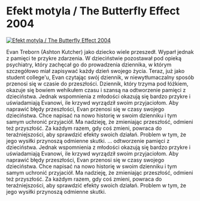 Efekt motyla / The Butterfly Effect 2004 
=============
[![Efekt motyla / The Butterfly Effect 2004 ](http://vidos.pl/images/player.gif)](http://vidos.pl/efekt-motyla-the-butterfly-effect-2004)

 Evan Treborn (Ashton Kutcher) jako dziecko wiele przeszedł. Wyparł jednak z pamięci te przykre zdarzenia. W dzieciństwie pozostawał pod opieką psychiatry, który zachęcał go do prowadzenia dziennika, w którym szczegółowo miał zapisywać każdy dzień swojego życia. Teraz, już jako student college'u, Evan czytając swój dziennik, w niewytłumaczalny sposób przenosi się w czasie do przeszłości. Dziennik, który trzyma pod łóżkiem, okazuje się bowiem wehikułem czasu i szansą na odtworzenie pamięci z dzieciństwa. Jednak wspomnienia z młodości okazują się bardzo przykre i uświadamiają Evanowi, ile krzywd wyrządził swoim przyjaciołom. Aby naprawić błędy przeszłości, Evan przenosi się w czasy swojego dzieciństwa. Chce napisać na nowo historię w swoim dzienniku i tym samym uchronić przyjaciół. Ma nadzieję, że zmieniając przeszłość, odmieni też przyszłość. Za każdym razem, gdy coś zmieni, powraca do teraźniejszości, aby sprawdzić efekty swoich działań. Problem w tym, że jego wysiłki przynoszą odmienne skutki.  ... odtworzenie pamięci z dzieciństwa. Jednak wspomnienia z młodości okazują się bardzo przykre i uświadamiają Evanowi, ile krzywd wyrządził swoim przyjaciołom. Aby naprawić błędy przeszłości, Evan przenosi się w czasy swojego dzieciństwa. Chce napisać na nowo historię w swoim dzienniku i tym samym uchronić przyjaciół. Ma nadzieję, że zmieniając przeszłość, odmieni też przyszłość. Za każdym razem, gdy coś zmieni, powraca do teraźniejszości, aby sprawdzić efekty swoich działań. Problem w tym, że jego wysiłki przynoszą odmienne skutki.
